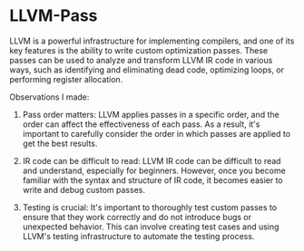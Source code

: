 # LLVM-Pass
LLVM is a powerful infrastructure for implementing compilers, and one of its key features is the ability to write custom optimization passes. 
These passes can be used to analyze and transform LLVM IR code in various ways, such as identifying and eliminating dead code, optimizing loops, or performing register allocation.

Observations I made:

1. Pass order matters: LLVM applies passes in a specific order, and the order can affect the effectiveness of each pass. As a result, it's important to carefully consider the order in which passes are applied to get the best results.

2. IR code can be difficult to read: LLVM IR code can be difficult to read and understand, especially for beginners. However, once you become familiar with the syntax and structure of IR code, it becomes easier to write and debug custom passes.

3. Testing is crucial: It's important to thoroughly test custom passes to ensure that they work correctly and do not introduce bugs or unexpected behavior. This can involve creating test cases and using LLVM's testing infrastructure to automate the testing process.
